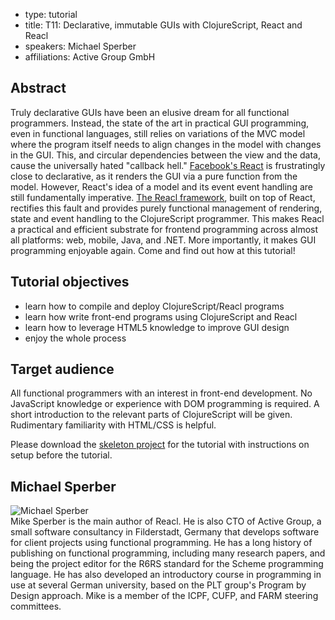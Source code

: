 - type: tutorial
- title: T11: Declarative, immutable GUIs with ClojureScript, React and Reacl
- speakers: Michael Sperber
- affiliations: Active Group GmbH

## Abstract

Truly declarative GUIs have been an elusive dream for all functional
programmers. Instead, the state of the art in practical GUI
programming, even in functional languages, still relies on variations
of the MVC model where the program itself needs to align changes in
the model with changes in the GUI. This, and circular dependencies
between the view and the data, cause the universally hated "callback
hell." [Facebook's React](http://facebook.github.io/react/) is
frustratingly close to declarative, as it renders the GUI via a pure
function from the model. However, React's idea of a model and its
event event handling are still fundamentally imperative.
[The Reacl framework](https://github.com/active-group/reacl), built on top of
React, rectifies this fault and provides purely functional management
of rendering, state and event handling to the ClojureScript
programmer. This makes Reacl a practical and efficient substrate for
frontend programming across almost all platforms: web, mobile, Java,
and .NET. More importantly, it makes GUI programming enjoyable
again. Come and find out how at this tutorial!


## Tutorial objectives

- learn how to compile and deploy ClojureScript/Reacl programs
- learn how write front-end programs using ClojureScript and Reacl
- learn how to leverage HTML5 knowledge to improve GUI design
- enjoy the whole process

## Target audience

All functional programmers with an interest in front-end development.
No JavaScript knowledge or experience with DOM programming is
required.  A short introduction to the relevant parts of ClojureScript
will be given.  Rudimentary familiarity with HTML/CSS is helpful.

Please download the
[skeleton project](https://github.com/active-group/reacl-tutorial)
for the tutorial with instructions on setup before the tutorial.

## Michael Sperber
<div class="row" media:type="text/omd">

<div class="medium-4 columns">
<img src="img/michael-sperber.jpg" alt="Michael Sperber"></img>
</div>

<div class="medium-8 columns" media:type="text/omd">
Mike Sperber is the main author of Reacl.  He is also CTO of Active
Group, a small software consultancy in Filderstadt, Germany that
develops software for client projects using functional programming.
He has a long history of publishing on functional programming,
including many research papers, and being the project editor for the
R6RS standard for the Scheme programming language.  He has also
developed an introductory course in programming in use at several
German university, based on the PLT group's Program by Design
approach.  Mike is a member of the ICPF, CUFP, and FARM steering
committees.
</div>

</div>
